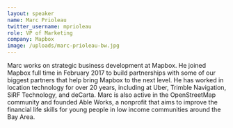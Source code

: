 ```yaml
---
layout: speaker
name: Marc Prioleau
twitter_username: mprioleau
role: VP of Marketing
company: Mapbox
image: /uploads/marc-prioleau-bw.jpg
---
```


Marc works on strategic business development at Mapbox. He joined Mapbox full time in February 2017 to build partnerships with some of our biggest partners that help bring Mapbox to the next level. He has worked in location technology for over 20 years, including at Uber, Trimble Navigation, SiRF Technology, and deCarta. Marc is also active in the OpenStreetMap community and founded Able Works, a nonprofit that aims to improve the financial life skills for young people in low income communities around the Bay Area.